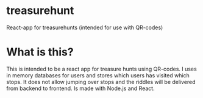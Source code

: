 # treasurehunt
React-app for treasurehunts (intended for use with QR-codes)


# What is this?
This is intended to be a react app for treasure hunts using QR-codes. I uses in memory databases for users and stores which users
has visited which stops. It does not allow jumping over stops and the riddles will be delivered from backend to frontend.
Is made with Node.js and React.

